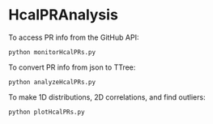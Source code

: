 # HcalPRAnalysis

To access PR info from the GitHub API:
```
python monitorHcalPRs.py
```

To convert PR info from json to TTree:
```
python analyzeHcalPRs.py
```

To make 1D distributions, 2D correlations, and find outliers:
```
python plotHcalPRs.py
```

